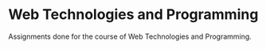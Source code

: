 # Web Technologies and Programming
Assignments done for the course of Web Technologies and Programming.
